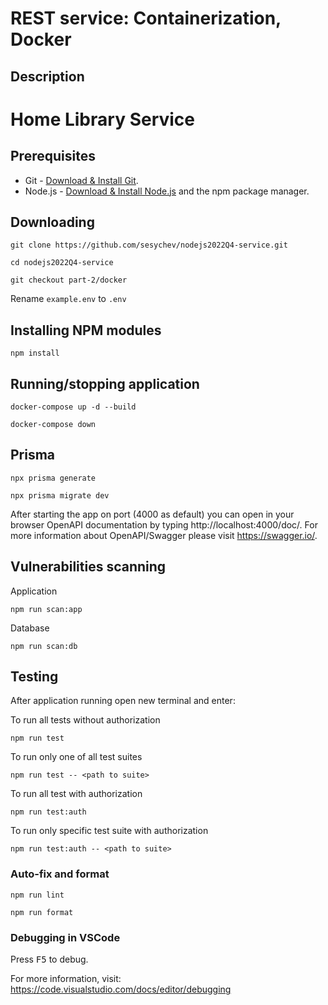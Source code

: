 # REST service: Containerization, Docker
## Description
# Home Library Service
## Prerequisites

- Git - [Download & Install Git](https://git-scm.com/downloads).
- Node.js - [Download & Install Node.js](https://nodejs.org/en/download/) and the npm package manager.

## Downloading

```
git clone https://github.com/sesychev/nodejs2022Q4-service.git
```
```
cd nodejs2022Q4-service
```
```
git checkout part-2/docker
```
Rename `example.env` to `.env`

## Installing NPM modules

```
npm install
```
## Running/stopping application

```
docker-compose up -d --build
```
```
docker-compose down
```

## Prisma
```
npx prisma generate
```
```
npx prisma migrate dev
```

After starting the app on port (4000 as default) you can open
in your browser OpenAPI documentation by typing http://localhost:4000/doc/.
For more information about OpenAPI/Swagger please visit https://swagger.io/.

## Vulnerabilities scanning

Application

```
npm run scan:app
```

Database

```
npm run scan:db
```

## Testing

After application running open new terminal and enter:

To run all tests without authorization

```
npm run test
```

To run only one of all test suites

```
npm run test -- <path to suite>
```

To run all test with authorization

```
npm run test:auth
```

To run only specific test suite with authorization

```
npm run test:auth -- <path to suite>
```

### Auto-fix and format

```
npm run lint
```

```
npm run format
```

### Debugging in VSCode

Press <kbd>F5</kbd> to debug.

For more information, visit: https://code.visualstudio.com/docs/editor/debugging
